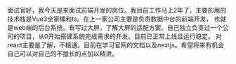 面试官好，我今天是来面试前端开发的岗位。我目前工作马上2年了，主要的用的技术栈是Vue3全家桶和ts。在上一家公司主要是负责数据中台的前端开发，
也就是web端的后台系统。有写过大屏，了解大屏的适配方案。自己独立负责过一个公司的项目，从0开始搭建系统完成需求的开发。目前已正常上线且运行稳定。
对react主要是了解，不精通。目前在学习官网的文档以及nextjs。希望将来有机会自己可以对自己的不擅长的点加以精进。